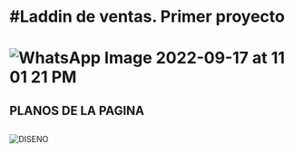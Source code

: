 <h1>#Laddin de ventas. Primer proyecto<h1>

![WhatsApp Image 2022-09-17 at 11 01 21 PM](https://user-images.githubusercontent.com/111409356/192085028-39e2b38d-c198-4d82-9876-4d9731e778b7.jpeg)
## <h2> PLANOS DE LA PAGINA <h2>
  
  ![DISENO](https://user-images.githubusercontent.com/111409356/192085761-11571ea9-7666-4c0a-953e-fbbc2ff12e19.png)
